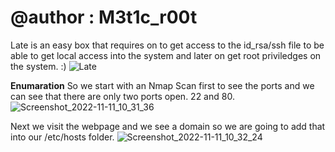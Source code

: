# @author : M3t1c_r00t
Late is an easy box that requires on to get access to the id_rsa/ssh file to be able to get local access into the system and later on get root priviledges on the system. :)
![Late](https://user-images.githubusercontent.com/99975622/201908828-99106ceb-fb72-4673-8980-e6777168f405.png)


**Enumaration**
So we start with an Nmap Scan first to see the ports and we can see that there are only two ports open. 22 and 80.
![Screenshot_2022-11-11_10_31_36](https://user-images.githubusercontent.com/99975622/201910327-52e5f159-f162-4a35-a933-f765f36637a4.png)

Next we visit the webpage and we see a domain so we are going to add that into our /etc/hosts folder.
![Screenshot_2022-11-11_10_32_24](https://user-images.githubusercontent.com/99975622/201910489-08cac7d7-19c4-4b20-ac2c-efe3688c7836.png)
